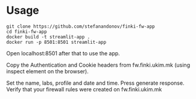 # Usage

```shell
git clone https://github.com/stefanandonov/finki-fw-app
cd finki-fw-app
docker build -t streamlit-app .
docker run -p 8501:8501 streamlit-app
```

Open localhost:8501 after that to use the app.

Copy the Authentication and Cookie headers from fw.finki.ukim.mk (using inspect element on the browser).

Set the name, labs, profile and date and time. Press generate response. Verify that your firewall rules were created on fw.finki.ukim.mk
